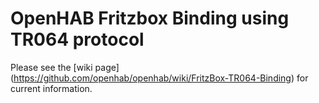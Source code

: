 # OpenHAB Fritzbox Binding using TR064 protocol

Please see the [wiki page] (https://github.com/openhab/openhab/wiki/FritzBox-TR064-Binding) for current information.
